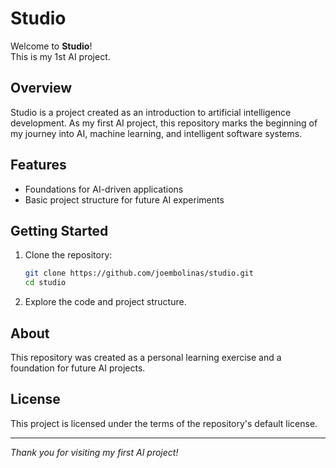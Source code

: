 # Studio

Welcome to **Studio**!  
This is my 1st AI project.

## Overview

Studio is a project created as an introduction to artificial intelligence development. As my first AI project, this repository marks the beginning of my journey into AI, machine learning, and intelligent software systems.

## Features

- Foundations for AI-driven applications
- Basic project structure for future AI experiments

## Getting Started

1. Clone the repository:
   ```bash
   git clone https://github.com/joembolinas/studio.git
   cd studio
   ```
2. Explore the code and project structure.

## About

This repository was created as a personal learning exercise and a foundation for future AI projects.

## License

This project is licensed under the terms of the repository's default license.

---

*Thank you for visiting my first AI project!*